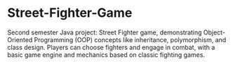 # Street-Fighter-Game
Second semester Java project: Street Fighter game, demonstrating Object-Oriented Programming (OOP) concepts like inheritance, polymorphism, and class design. Players can choose fighters and engage in combat, with a basic game engine and mechanics based on classic fighting games.
